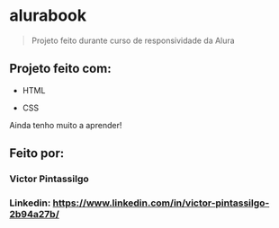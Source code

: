 # alurabook

> Projeto feito durante curso de responsividade da Alura

## Projeto feito com:

* HTML

* CSS

Ainda tenho muito a aprender!

## Feito por:

### Victor Pintassilgo

### Linkedin: https://www.linkedin.com/in/victor-pintassilgo-2b94a27b/
